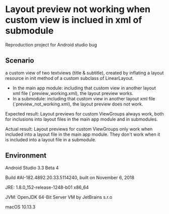 # Layout preview not working when custom view is inclued in xml of submodule
Reproduction project for Android studio bug

## Scenario
a custom view of two textviews (title & subtitle), created by inflating a layout resource in init method of a custom subclass of LinearLayout. 
- In the main app module: including that custom view in another layout xml file (`preview_working.xml), the layout preview works.
- In a submodule: including that custom view in another layout xml file (`preview_not_working.xml), the layout preview does not work.

Expected result: Layout previews for custom ViewGroups always work, both for inclusions into layout files in the main app module and in submodules.

Actual result: Layout previews for custom ViewGroups only work when included into a layout file in the main app module. They don't work when it is included into a layout file in a submodule.

## Environment
Android Studio 3.3 Beta 4

Build #AI-182.4892.20.33.5114240, built on November 6, 2018

JRE: 1.8.0_152-release-1248-b01 x86_64

JVM: OpenJDK 64-Bit Server VM by JetBrains s.r.o

macOS 10.13.3
